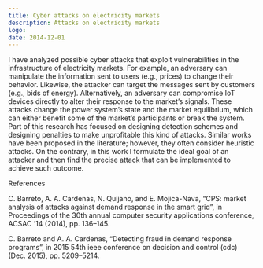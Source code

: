 ```yaml
---
title: Cyber attacks on electricity markets
description: Attacks on electricity markets
logo:
date: 2014-12-01
---
```


I have analyzed possible cyber attacks that exploit vulnerabilities in the infrastructure of
electricity markets. For example, an adversary can manipulate the information sent to users
(e.g., prices) to change their behavior. Likewise, the attacker can target the messages sent
by customers (e.g., bids of energy). Alternatively, an adversary can compromise IoT devices
directly to alter their response to the market’s signals. These attacks change the power
system’s state and the market equilibrium, which can either benefit some of the market’s
participants or break the system. Part of this research has focused on designing detection
schemes and designing penalties to make unprofitable this kind of attacks. Similar works
have been proposed in the literature; however, they often consider heuristic attacks. On the
contrary, in this work I formulate the ideal goal of an attacker and then find the precise
attack that can be implemented to achieve such outcome.



References

C. Barreto, A. A. Cardenas, N. Quijano, and E. Mojica-Nava, “CPS: market analysis of
attacks against demand response in the smart grid”, in Proceedings of the 30th annual
computer security applications conference, ACSAC ’14 (2014), pp. 136–145.

C. Barreto and A. A. Cardenas, “Detecting fraud in demand response programs”, in 2015
54th ieee conference on decision and control (cdc) (Dec. 2015), pp. 5209–5214.



